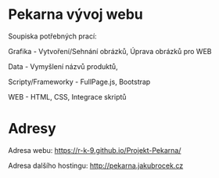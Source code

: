 # Pekarna vývoj webu
Soupiska potřebných prací:

Grafika - Vytvoření/Sehnání obrázků, Úprava obrázků pro WEB

Data - Vymyšlení názvů produktů, 

Scripty/Frameworky - FullPage.js, Bootstrap

WEB - HTML, CSS, Integrace skriptů

# Adresy

Adresa webu:              https://r-k-9.github.io/Projekt-Pekarna/

Adresa dalšího hostingu:  http://pekarna.jakubrocek.cz

